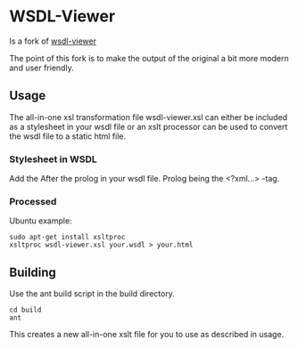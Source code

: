 WSDL-Viewer
===========

Is a fork of [wsdl-viewer](http://tomi.vanek.sk/index.php?page=wsdl-viewer)

The point of this fork is to make the output of the original a bit more modern
and user friendly.

Usage
-----

The all-in-one xsl transformation file wsdl-viewer.xsl can either be
included as a stylesheet in your wsdl file or an xslt processor can be used to
convert the wsdl file to a static html file. 

### Stylesheet in WSDL ###

Add the <?xml-stylesheet type="text/xsl" href="wsdl-viewer.xsl"?>
After the prolog in your wsdl file. Prolog being the <?xml...> -tag.


### Processed ###

Ubuntu example:

    sudo apt-get install xsltproc
    xsltproc wsdl-viewer.xsl your.wsdl > your.html


Building
--------

Use the ant build script in the build directory.

    cd build
    ant

This creates a new all-in-one xslt file for you to use as described in usage.
